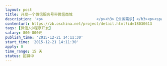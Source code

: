 ```yaml
---                
layout: post       
title: 开发一个微信服务号带微信商城           
description: '<p>                        </p><h3>【业务需求】</h3><p><span style="font-size: 0.875rem;">露蜜专卖店，为宣传推广本店，增加用户粘性，需要开发微信服务号一个。</span><br></p><p><span style="font-size: 10.5pt;">一、</span><span style="font-size: 10.5pt;">服务号</span></p><p><span style="font-size: 10.5pt;">二、</span><span style="font-size: 10.5pt;">分三个下拉菜单</span></p><table><colgroup><col width="NaN%"><col width="NaN%"><col width="NaN%"></colgroup><thead><tr><th><span style="font-size: 10.5pt;">1热款靓装</span></th><th><span style="font-size: 10.5pt;">2美丽让利</span></th><th><span style="font-size: 10.5pt;">3到店选装</span></th></tr></thead></table><p><span style="font-size: 10.5pt;">&nbsp;</span></p><p><span style="font-size: 10.5pt;">放置内容</span></p><p><span style="font-size: 10.5pt;">&nbsp;</span></p><p><span style="font-size: 10.5pt;">1、</span><span style="font-size: 10.5pt;">放正在热卖服装</span></p><p><span style="font-size: 10.5pt;">2.1</span><span style="font-size: 10.5pt;">放促销打折</span></p><p><span style="font-size: 10.5pt;">2.2微信商城（露蜜专卖店商城，可以买卖，交易）</span></p><p><span style="font-size: 10.5pt;">3.1店面介绍，品牌介绍</span></p><p><span style="font-size: 10.5pt;">3.2联系我们，电话，微信，QQ等</span></p><p><span style="font-size: 10.5pt;">3.3位置</span></p><p><span style="font-size: 10.5pt;">3.4预约到店</span></p><p><span style="font-size: 10.5pt;">&nbsp;</span></p><p style="text-align: justify;"><span style="font-size: 10.5pt;">三、</span><span style="font-size: 10.5pt;">备注：</span></p><p style="text-align: justify;"><span style="font-size: 10.5pt;">1、</span><span style="font-size: 10.5pt;">，微信操作手册最多两页A4纸，最好是一页A4纸</span></p><p style="text-align: justify;"><span style="font-size: 10.5pt;">2、搭建好了帮运营一个月</span></p><h3>【人员要求】</h3><p>能做微信开发的人就可以</p><h3>【交付要求】</h3><p>1、有微信商城的服务号一个</p><p>2<span style="color: rgb(51, 51, 51); font-size: 10.5pt;">，微信操作手册最多两页A4纸，最好是一页A4纸</span></p><p><span style="color: rgb(51, 51, 51); font-size: 10.5pt;">3、<span style="color: rgb(51, 51, 51); font-size: 14px;">搭建好了帮运营一个月</span></span></p><p>                    </p>'     
contenturl: https://zb.oschina.net/project/detail.html?id=18030613      
tags: [微信/小程序开发]            
salary: 800-800元          
publish_time: '2015-12-21 14:11:30'         
start_time: '2015-12-21 14:11:30'           
apply: 0                   
time_range: 15 天              
status: 招募中                  
---                 
```

